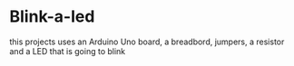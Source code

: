 # Blink-a-led
this projects uses an Arduino Uno board, a breadbord, jumpers, a resistor and a LED that is going to blink
